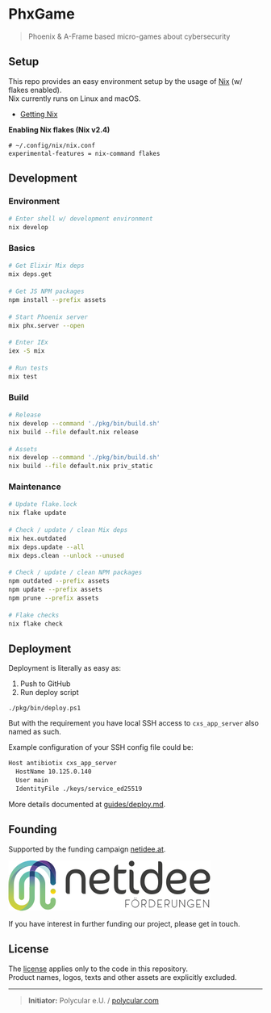 # PhxGame

> Phoenix & A-Frame based micro-games about cybersecurity

## Setup

This repo provides an easy environment setup by the usage of [Nix](https://nixos.org) (w/ flakes enabled).  
Nix currently runs on Linux and macOS.

- [Getting Nix](https://nixos.org/download.html)

**Enabling Nix flakes (Nix v2.4)**

```
# ~/.config/nix/nix.conf
experimental-features = nix-command flakes
```

## Development

### Environment

```sh
# Enter shell w/ development environment
nix develop
```

### Basics

```sh
# Get Elixir Mix deps
mix deps.get

# Get JS NPM packages
npm install --prefix assets

# Start Phoenix server
mix phx.server --open

# Enter IEx
iex -S mix

# Run tests
mix test
```

### Build

```sh
# Release
nix develop --command './pkg/bin/build.sh'
nix build --file default.nix release

# Assets
nix develop --command './pkg/bin/build.sh'
nix build --file default.nix priv_static
```

### Maintenance

```sh
# Update flake.lock
nix flake update

# Check / update / clean Mix deps
mix hex.outdated
mix deps.update --all
mix deps.clean --unlock --unused

# Check / update / clean NPM packages
npm outdated --prefix assets
npm update --prefix assets
npm prune --prefix assets

# Flake checks
nix flake check
```

## Deployment

Deployment is literally as easy as:

1. Push to GitHub
2. Run deploy script

```pwsh
./pkg/bin/deploy.ps1
```

But with the requirement you have local SSH access to `cxs_app_server` also named as such.

Example configuration of your SSH config file could be:

```sh
Host antibiotix cxs_app_server
  HostName 10.125.0.140
  User main
  IdentityFile ./keys/service_ed25519
```

More details documented at [guides/deploy.md](./guides/deploy.md).

## Founding

Supported by the funding campaign [netidee.at](https://netidee.at/).

![netidee.at](priv/static/images/netidee_logo.svg "Netidee Logo")

If you have interest in further funding our project, please get in touch.

## License

The [license](LICENSE) applies only to the code in this repository.  
Product names, logos, texts and other assets are explicitly excluded.

---

> **Initiator:** Polycular e.U. / [polycular.com](https://www.polycular.com)

